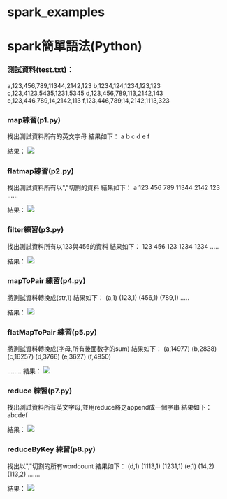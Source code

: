 # spark_examples
# spark簡單語法(Python)

### 測試資料(test.txt)：
a,123,456,789,11344,2142,123
b,1234,124,1234,123,123
c,123,4123,5435,1231,5345
d,123,456,789,113,2142,143
e,123,446,789,14,2142,113
f,123,446,789,14,2142,1113,323

### map練習(p1.py)
找出測試資料所有的英文字母
結果如下：
a
b
c
d
e
f

結果：
![](https://i.imgur.com/gBG6Mkc.png)
### flatmap練習(p2.py)
找出測試資料所有以","切割的資料
結果如下：
a
123
456
789
11344
2142
123
......

結果：
![](https://i.imgur.com/9X4C4FY.png)
### filter練習(p3.py)
找出測試資料所有以123與456的資料
結果如下：
123
456
123
1234
1234
.....

結果：
![](https://i.imgur.com/TIJgW6u.png)
### mapToPair 練習(p4.py)
將測試資料轉換成(str,1)
結果如下：
(a,1)
(123,1)
(456,1)
(789,1)
.....

結果：
![](https://i.imgur.com/PGbRZ0Z.png)
### flatMapToPair 練習(p5.py)
將測試資料轉換成(字母,所有後面數字的sum)
結果如下：
(a,14977)
(b,2838)
(c,16257)
(d,3766)
(e,3627)
(f,4950)

........
結果：
![](https://i.imgur.com/XQ161LE.png)
### reduce 練習(p7.py)
找出測試資料所有英文字母,並用reduce將之append成一個字串
結果如下：
abcdef

結果：
![](https://i.imgur.com/t9DMeJq.png)
### reduceByKey 練習(p8.py)
找出以","切割的所有wordcount
結果如下：
(d,1)
(1113,1)
(1231,1)
(e,1)
(14,2)
(113,2)
.......

結果：
![](https://i.imgur.com/VhAoD3c.png)

